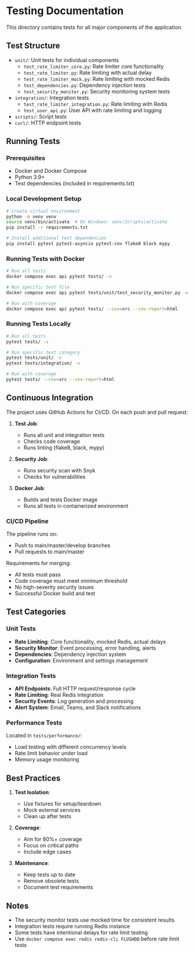 # Testing Documentation

This directory contains tests for all major components of the application.

## Test Structure

- `unit/`: Unit tests for individual components
  - `test_rate_limiter_core.py`: Rate limiter core functionality
  - `test_rate_limiter.py`: Rate limiting with actual delay
  - `test_rate_limiter_mock.py`: Rate limiting with mocked Redis
  - `test_dependencies.py`: Dependency injection tests
  - `test_security_monitor.py`: Security monitoring system tests
- `integration/`: Integration tests
  - `test_rate_limiter_integration.py`: Rate limiting with Redis
  - `test_user_api.py`: User API with rate limiting and logging
- `scripts/`: Script tests
- `curl/`: HTTP endpoint tests

## Running Tests

### Prerequisites

- Docker and Docker Compose
- Python 3.9+
- Test dependencies (included in requirements.txt)

### Local Development Setup

```bash
# Create virtual environment
python -m venv venv
source venv/bin/activate  # On Windows: venv\Scripts\activate
pip install -r requirements.txt

# Install additional test dependencies
pip install pytest pytest-asyncio pytest-cov flake8 black mypy
```

### Running Tests with Docker

```bash
# Run all tests
docker compose exec api pytest tests/ -v

# Run specific test file
docker compose exec api pytest tests/unit/test_security_monitor.py -v

# Run with coverage
docker compose exec api pytest tests/ --cov=src --cov-report=html
```

### Running Tests Locally

```bash
# Run all tests
pytest tests/ -v

# Run specific test category
pytest tests/unit/ -v
pytest tests/integration/ -v

# Run with coverage
pytest tests/ --cov=src --cov-report=html
```

## Continuous Integration

The project uses GitHub Actions for CI/CD. On each push and pull request:

1. **Test Job**:
   - Runs all unit and integration tests
   - Checks code coverage
   - Runs linting (flake8, black, mypy)

2. **Security Job**:
   - Runs security scan with Snyk
   - Checks for vulnerabilities

3. **Docker Job**:
   - Builds and tests Docker image
   - Runs all tests in containerized environment

### CI/CD Pipeline

The pipeline runs on:
- Push to main/master/develop branches
- Pull requests to main/master

Requirements for merging:
- All tests must pass
- Code coverage must meet minimum threshold
- No high-severity security issues
- Successful Docker build and test

## Test Categories

### Unit Tests

- **Rate Limiting**: Core functionality, mocked Redis, actual delays
- **Security Monitor**: Event processing, error handling, alerts
- **Dependencies**: Dependency injection system
- **Configuration**: Environment and settings management

### Integration Tests

- **API Endpoints**: Full HTTP request/response cycle
- **Rate Limiting**: Real Redis integration
- **Security Events**: Log generation and processing
- **Alert System**: Email, Teams, and Slack notifications

### Performance Tests

Located in `tests/performance/`:
- Load testing with different concurrency levels
- Rate limit behavior under load
- Memory usage monitoring

## Best Practices

1. **Test Isolation**:
   - Use fixtures for setup/teardown
   - Mock external services
   - Clean up after tests

2. **Coverage**:
   - Aim for 80%+ coverage
   - Focus on critical paths
   - Include edge cases

3. **Maintenance**:
   - Keep tests up to date
   - Remove obsolete tests
   - Document test requirements

## Notes

- The security monitor tests use mocked time for consistent results
- Integration tests require running Redis instance
- Some tests have intentional delays for rate limit testing
- Use `docker compose exec redis redis-cli FLUSHDB` before rate limit tests 